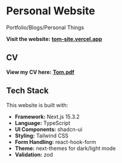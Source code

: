 # Personal Website
Portfolio/Blogs/Personal Things

**Visit the website:** [**tom-site.vercel.app**](https://tom-site.vercel.app)

## CV
**View my CV here:** [**Tom.pdf**](https://mozilla.github.io/pdf.js/web/viewer.html?file=https://raw.githubusercontent.com/ThongLai/tom-site/main/public/CV/Tom.pdf)

## Tech Stack
This website is built with:
- **Framework:** Next.js 15.3.2
- **Language:** TypeScript
- **UI Components:** shadcn-ui
- **Styling:** Tailwind CSS
- **Form Handling:** react-hook-form
- **Theme:** next-themes for dark/light mode
- **Validation:** zod